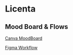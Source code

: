 # Licenta

Mood Board & Flows
-

[Canva MoodBoard](https://www.canva.com/design/DAFYfNoDyDk/PhJPcu1lnXT-RO5aYi-xtQ/edit?utm_content=DAFYfNoDyDk&utm_campaign=designshare&utm_medium=link2&utm_source=sharebutton)

[Figma Workflow](https://www.figma.com/file/KlDE2Ncj8fLCeaO83x63DW/Librarium?node-id=0%3A1&t=MIXEgNzuqgsZuLDb-1)
